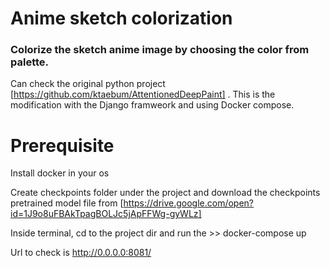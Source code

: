 # Anime sketch colorization


### Colorize the sketch anime image by choosing the color from palette.

Can check the original python project [https://github.com/ktaebum/AttentionedDeepPaint] . This is the modification with the Django framweork and using Docker compose.

# Prerequisite
Install docker in your os

Create checkpoints folder under the project and download the checkpoints pretrained model file from [https://drive.google.com/open?id=1J9o8uFBAkTpagBOLJc5jApFFWg-gyWLz]

Inside terminal, cd to the project dir and run the >> docker-compose up

Url to check is http://0.0.0.0:8081/
